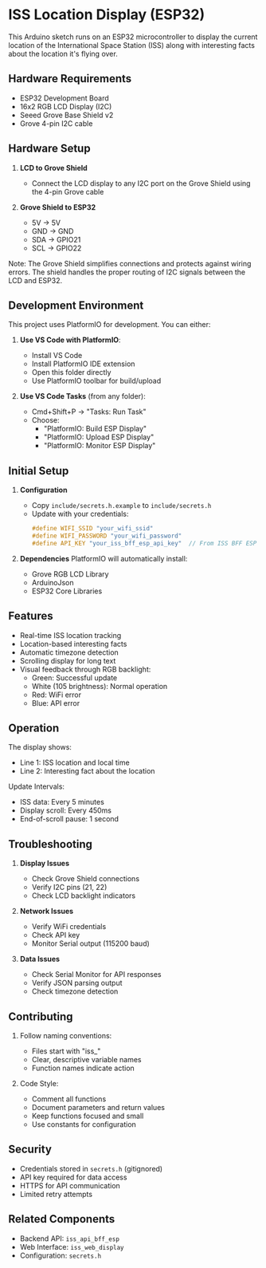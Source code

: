 # ISS Location Display (ESP32)

This Arduino sketch runs on an ESP32 microcontroller to display the current location of the International Space Station (ISS) along with interesting facts about the location it's flying over.

## Hardware Requirements

- ESP32 Development Board
- 16x2 RGB LCD Display (I2C)
- Seeed Grove Base Shield v2
- Grove 4-pin I2C cable

## Hardware Setup

1. **LCD to Grove Shield**
   - Connect the LCD display to any I2C port on the Grove Shield using the 4-pin Grove cable

2. **Grove Shield to ESP32**
   - 5V → 5V
   - GND → GND
   - SDA → GPIO21
   - SCL → GPIO22

Note: The Grove Shield simplifies connections and protects against wiring errors. The shield handles the proper routing of I2C signals between the LCD and ESP32.

## Development Environment

This project uses PlatformIO for development. You can either:

1. **Use VS Code with PlatformIO**:
   - Install VS Code
   - Install PlatformIO IDE extension
   - Open this folder directly
   - Use PlatformIO toolbar for build/upload

2. **Use VS Code Tasks** (from any folder):
   - Cmd+Shift+P → "Tasks: Run Task"
   - Choose:
     - "PlatformIO: Build ESP Display"
     - "PlatformIO: Upload ESP Display"
     - "PlatformIO: Monitor ESP Display"

## Initial Setup

1. **Configuration**
   - Copy `include/secrets.h.example` to `include/secrets.h`
   - Update with your credentials:
     ```cpp
     #define WIFI_SSID "your_wifi_ssid"
     #define WIFI_PASSWORD "your_wifi_password"
     #define API_KEY "your_iss_bff_esp_api_key"  // From ISS BFF ESP service
     ```

2. **Dependencies**
   PlatformIO will automatically install:
   - Grove RGB LCD Library
   - ArduinoJson
   - ESP32 Core Libraries

## Features

- Real-time ISS location tracking
- Location-based interesting facts
- Automatic timezone detection
- Scrolling display for long text
- Visual feedback through RGB backlight:
  - Green: Successful update
  - White (105 brightness): Normal operation
  - Red: WiFi error
  - Blue: API error

## Operation

The display shows:
- Line 1: ISS location and local time
- Line 2: Interesting fact about the location

Update Intervals:
- ISS data: Every 5 minutes
- Display scroll: Every 450ms
- End-of-scroll pause: 1 second

## Troubleshooting

1. **Display Issues**
   - Check Grove Shield connections
   - Verify I2C pins (21, 22)
   - Check LCD backlight indicators

2. **Network Issues**
   - Verify WiFi credentials
   - Check API key
   - Monitor Serial output (115200 baud)

3. **Data Issues**
   - Check Serial Monitor for API responses
   - Verify JSON parsing output
   - Check timezone detection

## Contributing

1. Follow naming conventions:
   - Files start with "iss_"
   - Clear, descriptive variable names
   - Function names indicate action

2. Code Style:
   - Comment all functions
   - Document parameters and return values
   - Keep functions focused and small
   - Use constants for configuration

## Security

- Credentials stored in `secrets.h` (gitignored)
- API key required for data access
- HTTPS for API communication
- Limited retry attempts

## Related Components

- Backend API: `iss_api_bff_esp`
- Web Interface: `iss_web_display`
- Configuration: `secrets.h`
